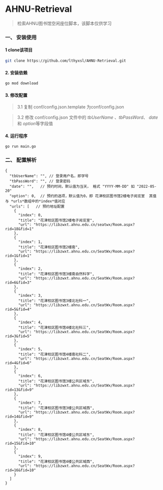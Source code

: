 ﻿# AHNU-Retrieval
> 检索AHNU图书馆空闲座位脚本，该脚本仅供学习
### 一、 安装使用
#### 1 clone该项目
``` bash
git clone https://github.com/lthyxsl/AHNU-Retrieval.git
```
#### 2. 安装依赖
``` bash
go mod download
```

#### 3. 修改配置
> 3.1 复制 conf/config.json.template 为conf/config.json

> 3.2 修改 conf/config.json 文件中的 *tbUserName* 、*tbPassWord*、 *date* 和 *option*等字段值
#### 4. 运行程序
``` bash
go run main.go
```

### 二、 配置解析
```
{
  "tbUserName": "", // 登录用户名，即学号
  "tbPassWord": "", // 登录密码
  "date": "",   // 预约时间，默认值为当天， 格式 "YYYY-MM-DD" 如 "2022-05-20"
  "option": 0,  // 预约的选项，默认值为0，即 花津校区图书馆2楼电子阅览室  其值 与 *urls*数组中的*index*值对应
  "urls": [   // 预约地址配置
    {
      "index": 0,
      "title": "花津校区图书馆2楼电子阅览室",
      "url": "https://libzwxt.ahnu.edu.cn/seatwx/Room.aspx?rid=18&fid=1"
    },
    {
      "index": 1,
      "title": "花津校区图书馆2楼南",
      "url": "https://libzwxt.ahnu.edu.cn/SeatWx/Room.aspx?rid=1&fid=1"
    },
    {
      "index": 2,
      "title": "花津校区图书馆3楼南自然科学",
      "url": "https://libzwxt.ahnu.edu.cn/SeatWx/Room.aspx?rid=6&fid=3"
    },
    {
      "index": 3,
      "title": "花津校区图书馆3楼北社科一",
      "url": "https://libzwxt.ahnu.edu.cn/SeatWx/Room.aspx?rid=5&fid=4"
    },
    {
      "index": 4,
      "title": "花津校区图书馆4楼北社科三",
      "url": "https://libzwxt.ahnu.edu.cn/SeatWx/Room.aspx?rid=3&fid=5"
    },
    {
      "index": 5,
      "title": "花津校区图书馆4楼南社科二",
      "url": "https://libzwxt.ahnu.edu.cn/SeatWx/Room.aspx?rid=4&fid=6"
    },
    {
      "index": 6,
      "title": "花津校区图书馆3楼公共区域东",
      "url": "https://libzwxt.ahnu.edu.cn/SeatWx/Room.aspx?rid=13&fid=9"
    },
    {
      "index": 7,
      "title": "花津校区图书馆3楼公共区域西",
      "url": "https://libzwxt.ahnu.edu.cn/SeatWx/Room.aspx?rid=14&fid=9"
    },
    {
      "index": 8,
      "title": "花津校区图书馆4楼公共区域东",
      "url": "https://libzwxt.ahnu.edu.cn/SeatWx/Room.aspx?rid=15&fid=10"
    },
    {
      "index": 9,
      "title": "花津校区图书馆4楼公共区域西",
      "url": "https://libzwxt.ahnu.edu.cn/SeatWx/Room.aspx?rid=16&fid=10"
    }
  ]
}

```
